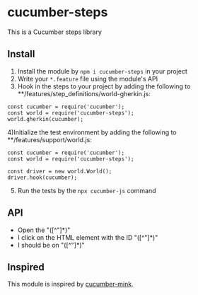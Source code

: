 # cucumber-steps

This is a Cucumber steps library

## Install

1) Install the module by `npm i cucumber-steps` in your project
2) Write your `*.feature` file using the module's API
3) Hook in the steps to your project by adding the following to **/features/step_definitions/world-gherkin.js:

```
const cucumber = require('cucumber');
const world = require('cucumber-steps');
world.gherkin(cucumber);
```

4)Initialize the test environment by adding the following to **/features/support/world.js:

```
const cucumber = require('cucumber');
const world = require('cucumber-steps');

const driver = new world.World();
driver.hook(cucumber);
```

5) Run the tests by the `npx cucumber-js` command


## API

- Open the "([^"]*)"
- I click on the HTML element with the ID "([^"]*)"
- I should be on "([^"]*)"


## Inspired

This module is inspired by [cucumber-mink](https://github.com/Adezandee/cucumber-mink).
